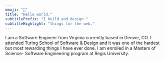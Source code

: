 ```yaml
---
emoji: "👋"
title: "Hello world."
subtitlePrefix: "I build and design "
subtitleHighlight: "things for the web."
---
```


I am a Software Engineer from Virginia currently based in Denver, CO. I attended Turing School of Software & Design and it was one of the hardest but most rewarding things I have ever done. I am enrolled in a Masters of Science- Software Engineering program at Regis University. 